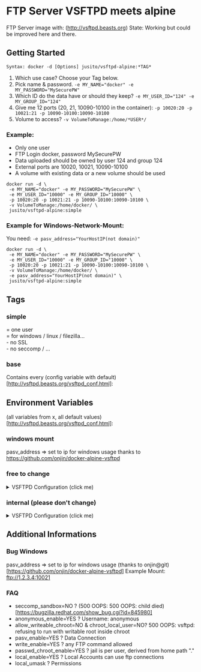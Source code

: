 # FTP Server VSFTPD meets alpine
FTP Server image with: (http://vsftpd.beasts.org)
State: Working but could be improved here and there.

## Getting Started
``` 
Syntax: docker -d [Options] jusito/vsftpd-alpine:*TAG*
```
1. Which use case? Choose your Tag below.
2. Pick name & password. `-e MY_NAME="docker" -e MY_PASSWORD="MySecurePW"`
3. Which ID do the data have or should they keep? `-e MY_USER_ID="124" -e MY_GROUP_ID="124"`
4. Give me 12 ports (20, 21, 10090-10100 in the container): `-p 10020:20 -p 10021:21 -p 10090-10100:10090-10100`
5. Volume to access? `-v VolumeToManage:/home/*USER*/`

### Example:
* Only one user 
* FTP Login docker, password MySecurePW
* Data uploaded should be owned by user 124 and group 124
* External ports are 10020, 10021, 10090-10100
* A volume with existing data or a new volume should be used

```
docker run -d \
 -e MY_NAME="docker" -e MY_PASSWORD="MySecurePW" \
 -e MY_USER_ID="10000" -e MY_GROUP_ID="10000" \
 -p 10020:20 -p 10021:21 -p 10090-10100:10090-10100 \
 -v VolumeToManage:/home/docker/ \
 jusito/vsftpd-alpine:simple
```

### Example for Windows-Network-Mount:
You need: `-e pasv_address="YourHostIP(not domain)"`

```
docker run -d \
 -e MY_NAME="docker" -e MY_PASSWORD="MySecurePW" \
 -e MY_USER_ID="10000" -e MY_GROUP_ID="10000" \
 -p 10020:20 -p 10021:21 -p 10090-10100:10090-10100 \
 -v VolumeToManage:/home/docker/ \
 -e pasv_address="YourHostIP(not domain)" \
 jusito/vsftpd-alpine:simple
```


## Tags

### simple
= one user \
= for windows / linux / filezilla... \
\- no SSL \
\- no seccomp / ...

### base
Contains every (config variable with default)[http://vsftpd.beasts.org/vsftpd_conf.html]:

## Environment Variables

(all variables from x, all default values)[http://vsftpd.beasts.org/vsftpd_conf.html]:

### windows mount

pasv_address => set to ip for windows usage
thanks to
https://github.com/onjin/docker-alpine-vsftpd

### free to change

<details><summary>VSFTPD Configuration (click me)</summary>
<p>
Not in man page, but needed for dockerize:

|Name|Default|
|----|-------|
|seccomp\_sandbox|YES|
|allow\_writeable\_chroot|YES|

In man page:

|Name|Default|
|----|-------|
|allow\_anon\_ssl|NO|
|anon\_mkdir\_write\_enable|NO|
|anon\_other\_write\_enable|NO|
|anon\_upload\_enable|NO|
|anon\_world\_readable\_only|YES|
|anonymous\_enable|YES|
|ascii\_download\_enable|NO|
|ascii\_upload\_enable|NO|
|async\_abor\_enable|NO|
|background|NO|
|check\_shell|YES|
|chmod\_enable|YES|
|chown\_uploads|NO|
|chroot\_list\_enable|NO|
|chroot\_local\_user|NO|
|connect\_from\_port\_20|NO|
|debug\_ssl|NO|
|delete\_failed\_uploads|NO|
|deny\_email\_enable|NO|
|dirlist\_enable|YES|
|dirmessage\_enable|NO|
|download\_enable|YES|
|dual\_log\_enable|NO|
|force\_dot\_files|NO|
|force\_anon\_data\_ssl|NO|
|force\_anon\_logins\_ssl|NO|
|force\_local\_data\_ssl|YES|
|force\_local\_logins\_ssl|YES|
|guest\_enable|NO|
|hide\_ids|NO|
|implicit\_ssl|NO|
|listen|YES|
|listen\_ipv6|NO|
|local\_enable|NO|
|lock\_upload\_files|YES|
|log\_ftp\_protocol|NO|
|ls\_recurse\_enable|NO|
|mdtm\_write|YES|
|no\_anon\_password|NO|
|no\_log\_lock|NO|
|one\_process\_model|NO|
|passwd\_chroot\_enable|NO|
|pasv\_addr\_resolve|NO|
|pasv\_enable|YES|
|pasv\_promiscuous|NO|
|port\_enable|YES|
|port\_promiscuous|NO|
|require\_cert|NO|
|require\_ssl\_reuse|YES|
|run\_as\_launching\_user|NO|
|secure\_email\_list\_enable|NO|
|session\_support|NO|
|setproctitle\_enable|NO|
|ssl\_enable|NO|
|ssl\_request\_cert|YES|
|ssl\_sslv2|NO|
|ssl\_sslv3|NO|
|ssl\_tlsv1|YES|
|strict\_ssl\_read\_eof|NO|
|strict\_ssl\_write\_shutdown|NO|
|syslog\_enable|NO|
|tcp\_wrappers|NO|
|text\_userdb\_names|NO|
|tilde\_user\_enable|NO|
|use\_localtime|NO|
|use\_sendfile|YES|
|userlist\_deny|YES|
|userlist\_enable|NO|
|validate\_cert|NO|
|virtual\_use\_local\_privs|NO|
|write\_enable|NO|
|xferlog\_enable|NO|
|xferlog\_std\_format|NO|
|accept\_timeout|60|
|anon\_max\_rate|0|
|anon\_umask|077|
|chown\_upload\_mode|0600|
|connect\_timeout|60|
|data\_connection\_timeout|300|
|delay\_failed\_login|1|
|delay\_successful\_login|0|
|file\_open\_mode|0666|
|ftp\_data\_port|20|
|idle\_session\_timeout|300|
|listen\_port|21|
|local\_max\_rate|0|
|local\_umask|077|
|max\_clients|0|
|max\_login\_fails|3|
|max\_per\_ip|0|
|pasv\_max\_port|0|
|pasv\_min\_port|0|
|trans\_chunk\_size|0|
|anon\_root|""|
|banned\_email\_file|"/etc/vsftpd.banned\_emails"|
|banner\_file|""|
|ca\_certs\_file|""|
|chown\_username|"root"|
|chroot\_list\_file|"/etc/vsftpd.chroot\_list"|
|cmds\_allowed|""|
|cmds\_denied|""|
|deny\_file|""|
|dsa\_cert\_file|""|
|dsa\_private\_key\_file|""|
|email\_password\_file|"/etc/vsftpd.email\_passwords"|
|ftp\_username|"ftp"|
|ftpd\_banner|""|
|guest\_username|"ftp"|
|hide\_file|""|
|listen\_address|""|
|listen\_address6|""|
|local\_root|""|
|message\_file|".message"|
|nopriv\_user|"nobody"|
|pam\_service\_name|"ftp"|
|pasv\_address|""|
|rsa\_cert\_file|"/usr/share/ssl/certs/vsftpd.pem"|
|rsa\_private\_key\_file|""|
|secure\_chroot\_dir|"/usr/share/empty"|
|ssl\_ciphers|"DES-CBC3-SHA"|
|user\_config\_dir|""|
|user\_sub\_token|""|
|userlist\_file|"/etc/vsftpd.user\_list"|
|vsftpd\_log\_file|"/var/log/vsftpd.log"|
|xferlog\_file|"/var/log/xferlog"|

</p>
</details>

### internal (please don't change)

<details><summary>VSFTPD Configuration (click me)</summary>
<p>

|Name|Default|
|----|-------|
|MY\_GROUP\_ID|10000|
|MY\_USER\_ID|10000|
|MY\_NAME|docker|
|MY\_PASSWORD|""|
|TEST\_MODE|false|
|DEBUGGING|false|
|CONFIG\_FILE|"/etc/vsftpd/vsftpd.conf"|
	
</p>
</details>


## Additional Informations
### Bug Windows 
pasv_address => set to ip for windows usage
(thanks to onjin@git)[https://github.com/onjin/docker-alpine-vsftpd]
Example Mount: ftp://1.2.3.4:10021

### FAQ

* seccomp_sandbox=NO ? (500 OOPS: 500 OOPS: child died)[https://bugzilla.redhat.com/show_bug.cgi?id=845980]
* anonymous_enable=YES ? Username: anonymous
* allow\_writeable\_chroot=NO & chroot\_local\_user=NO? 500 OOPS: vsftpd: refusing to run with writable root inside chroot
* pasv_enable=YES ? Data Connection
* write\_enable=YES ? any FTP command allowed
* passwd\_chroot\_enable=YES ? jail is per user, derived from home path "."
* local\_enable=YES ? Local Accounts can use ftp connections
* local_umask ? Permissions
